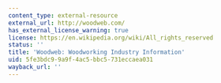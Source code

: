 ```yaml
---
content_type: external-resource
external_url: http://woodweb.com/
has_external_license_warning: true
license: https://en.wikipedia.org/wiki/All_rights_reserved
status: ''
title: 'Woodweb: Woodworking Industry Information'
uid: 5fe3bdc9-9a9f-4ac5-bbc5-731eccaea031
wayback_url: ''
---
```

